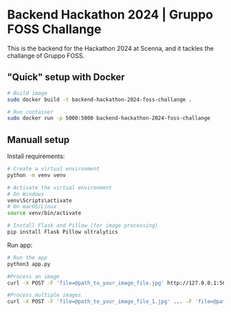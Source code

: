 # Backend Hackathon 2024 | Gruppo FOSS Challange 

This is the backend for the Hackathon 2024 at Scenna, and it tackles the challange of Gruppo FOSS.

## "Quick" setup with Docker
```bash
# Build image
sudo docker build -t backend-hackathon-2024-foss-challange .

# Run container
sudo docker run -p 5000:5000 backend-hackathon-2024-foss-challange
```


## Manuall setup
Install requirements:

```bash
# Create a virtual environment
python -m venv venv

# Activate the virtual environment
# On Windows
venv\Scripts\activate
# On macOS/Linux
source venv/bin/activate

# Install Flask and Pillow (for image processing)
pip install Flask Pillow ultralytics
```
Run app:
```bash
# Run the app
python3 app.py
```

```bash
#Process an image
curl -X POST -F 'file=@path_to_your_image_file.jpg' http://127.0.0.1:5000/upload

#Process multiple images
curl -X POST -F 'file=@path_to_your_image_file_1.jpg' ... -F 'file=@path_to_your_image_file_N.jpg' http://127.0.0.1:5000/upload
```

